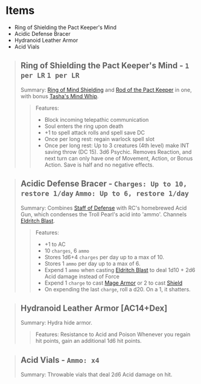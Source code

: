 # Items

- Ring of Shielding the Pact Keeper's Mind
- Acidic Defense Bracer
- Hydranoid Leather Armor
- Acid Vials

>## Ring of Shielding the Pact Keeper's Mind - `1 per LR` `1 per LR`
>Summary: [Ring of Mind Shielding](https://www.dndbeyond.com/magic-items/4725-ring-of-mind-shielding) and [Rod of the Pact Keeper](http://dnd5e.wikidot.com/wondrous-items:rod-of-the-pact-keeper) in one, with bonus [Tasha's Mind Whip](http://dnd5e.wikidot.com/spell:tashas-mind-whip).
>>Features:
>>- Block incoming telepathic communication
>>- Soul enters the ring upon death
>>- +1 to spell attack rolls and spell save DC
>>- Once per long rest: regain warlock spell slot
>>- Once per long rest: Up to 3 creatures (4th level) make INT saving throw (DC 15). 3d6 Psychic. Removes Reaction, and next turn can only have one of Movement, Action, or Bonus Action. Save is half and no negative effects.

>## Acidic Defense Bracer - `Charges: Up to 10, restore 1/day` `Ammo: Up to 6, restore 1/day`
>Summary: Combines [Staff of Defense](https://www.dndbeyond.com/magic-items/9090-staff-of-defense) with RC's homebrewed Acid Gun, which condenses the Troll Pearl's acid into 'ammo'. Channels [Eldritch Blast](http://www.dndbeyond.com/spells/eldritch-blast).
>
>>Features:
>>- +1 to AC
>>- 10 `charges`, 6 `ammo`
>>- Stores 1d6+4 `charges` per day up to a max of 10.
>>- Stores 1 `ammo` per day up to a max of 6.
>>- Expend 1 `ammo` when casting [Eldritch Blast](https://www.dndbeyond.com/spells/eldritch-blast) to deal 1d10 + 2d6 Acid damage instead of Force
>>- Expend 1 `charge` to cast [Mage Armor](https://www.dndbeyond.com/spells/mage-armor) or 2 to cast [Shield](https://www.dndbeyond.com/spells/shield)
>>- On expending the last `charge`, roll a d20. On a 1, it shatters.

>## Hydranoid Leather Armor [AC14+Dex]
>Summary: Hydra hide armor.
>
>>Features:
>>Resistance to Acid and Poison
>>Whenever you regain hit points, gain an additional 1d6 hit points.

>## Acid Vials - `Ammo: x4`
>Summary: Throwable vials that deal 2d6 Acid damage on hit.
